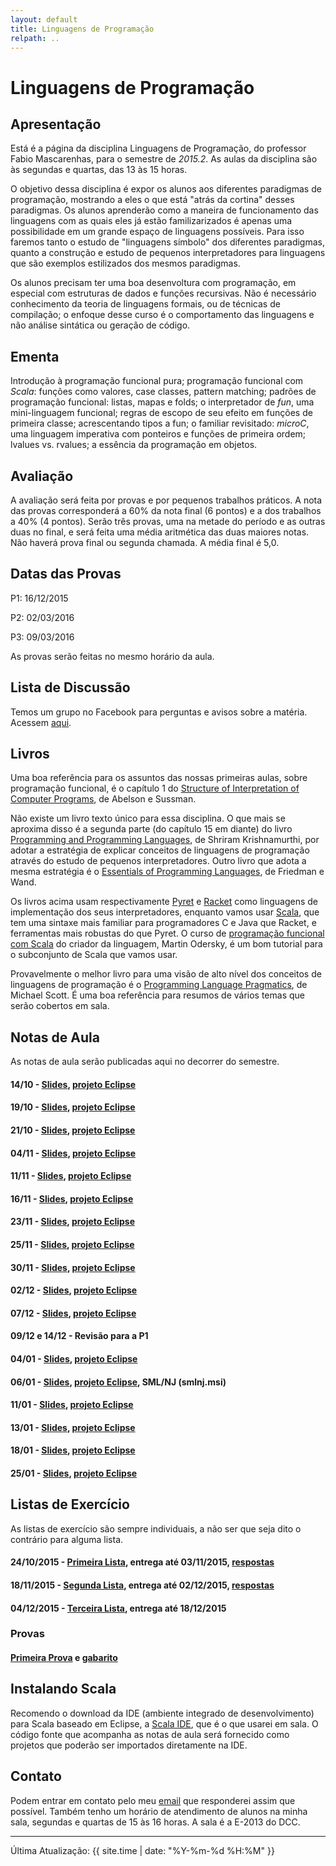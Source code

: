 ```yaml
---
layout: default
title: Linguagens de Programação
relpath: ..
---
```


Linguagens de Programação
=========================

Apresentação
------------

Está é a página da disciplina Linguagens de Programação, do professor
Fabio Mascarenhas, para o semestre de *2015.2*. As aulas da disciplina são
às segundas e quartas, das 13 às 15 horas.

O objetivo dessa disciplina é expor os alunos aos diferentes paradigmas
de programação, mostrando a eles o que está "atrás da cortina" desses
paradigmas. Os alunos aprenderão como a maneira de funcionamento das 
linguagens com as quais eles já estão familizarizados é apenas uma possibilidade
em um grande espaço de linguagens possíveis. Para isso faremos tanto o
estudo de "linguagens símbolo" dos diferentes paradigmas, quanto a construção
e estudo de pequenos interpretadores para linguagens que são exemplos estilizados
dos mesmos paradigmas.

Os alunos precisam ter uma boa desenvoltura com programação, em especial com
estruturas de dados e funções recursivas. Não é necessário conhecimento da teoria
de linguagens formais, ou de técnicas de compilação; o enfoque desse curso é o 
comportamento das linguagens e não análise sintática ou geração de código.

Ementa
------

Introdução à programação funcional pura; programação funcional com
*Scala*: funções como valores, case classes, pattern matching; padrões de programação
funcional: listas, mapas e folds; o interpretador de *fun*, uma mini-linguagem funcional;
regras de escopo de seu efeito em funções de primeira classe; acrescentando tipos
a fun; o familiar revisitado: *microC*, uma linguagem imperativa com ponteiros
e funções de primeira ordem; lvalues vs. rvalues; a essência da programação em objetos.

Avaliação
---------

A avaliação será feita por provas e por pequenos trabalhos práticos. A
nota das provas corresponderá a 60% da nota final (6 pontos) e a dos
trabalhos a 40% (4 pontos). Serão três provas, uma na metade do período
e as outras duas no final, e será feita uma média aritmética das duas
maiores notas. Não haverá prova final ou segunda chamada. A média
final é 5,0.

Datas das Provas
----------------

P1: 16/12/2015

P2: 02/03/2016

P3: 09/03/2016

As provas serão feitas no mesmo horário da aula.

Lista de Discussão
------------------

Temos um grupo no Facebook para perguntas e avisos sobre a matéria.
Acessem [aqui](https://www.facebook.com/groups/lpufrj).

Livros
------

Uma boa referência para os assuntos das nossas primeiras aulas, sobre programação funcional,
é o capítulo 1 do
[Structure of Interpretation of Computer Programs](http://mitpress.mit.edu/sicp/full-text/book/book.html),
de Abelson e Sussman. 

Não existe um livro texto único para essa disciplina. O que mais se aproxima disso é
a segunda parte (do capítulo 15 em diante) do livro [Programming and Programming Languages](http://papl.cs.brown.edu/2015),
de Shriram Krishnamurthi, por adotar a estratégia de explicar conceitos de linguagens
de programação através do estudo de pequenos interpretadores. Outro livro que adota
a mesma estratégia é o [Essentials of Programming Languages](http://www.eopl3.com/), de
Friedman e Wand. 

Os livros acima usam respectivamente [Pyret](http://www.pyret.org) e [Racket](http://racket-lang.org/) como linguagens
de implementação dos seus interpretadores, enquanto vamos usar [Scala](http://www.scala-lang.org/),
que tem uma sintaxe mais familiar para programadores C e Java que Racket, e ferramentas mais robustas
do que Pyret. O curso de [programação funcional com Scala](https://www.coursera.org/course/progfun) do criador
da linguagem, Martin Odersky, é um bom tutorial para o subconjunto de Scala que
vamos usar.

Provavelmente o melhor livro para uma visão de alto nível dos conceitos de linguagens de
programação é o [Programming Language Pragmatics](http://www.cs.rochester.edu/~scott/pragmatics/), de
Michael Scott. É uma boa referência para resumos de vários temas que serão cobertos em sala.

Notas de Aula
-------------

As notas de aula serão publicadas aqui no decorrer do semestre.

#### 14/10 - [Slides](Aula01.pdf), [projeto Eclipse](Aula01.zip)
#### 19/10 - [Slides](Aula02.pdf), [projeto Eclipse](Aula02.zip)
#### 21/10 - [Slides](Aula03.pdf), [projeto Eclipse](Aula03.zip)
#### 04/11 - [Slides](Aula04.pdf), [projeto Eclipse](Aula04.zip)
#### 11/11 - [Slides](Aula05.pdf), [projeto Eclipse](Aula05.zip)
#### 16/11 - [Slides](Aula06.pdf), [projeto Eclipse](Aula06.zip)
#### 23/11 - [Slides](Aula07.pdf), [projeto Eclipse](Aula07.zip)
#### 25/11 - [Slides](Aula08.pdf), [projeto Eclipse](Aula08.zip)
#### 30/11 - [Slides](Aula09.pdf), [projeto Eclipse](Aula09.zip)
#### 02/12 - [Slides](Aula10.pdf), [projeto Eclipse](Aula10.zip)
#### 07/12 - [Slides](Aula11.pdf), [projeto Eclipse](Aula11.zip)
#### 09/12 e 14/12 - Revisão para a P1
#### 04/01 - [Slides](Aula12.pdf), [projeto Eclipse](Aula12.zip)
#### 06/01 - [Slides](Aula13.pdf), [projeto Eclipse](Aula13.zip), SML/NJ (smlnj.msi)
#### 11/01 - [Slides](Aula14.pdf), [projeto Eclipse](Aula14.zip)
#### 13/01 - [Slides](Aula15.pdf), [projeto Eclipse](Aula15.zip)
#### 18/01 - [Slides](Aula16.pdf), [projeto Eclipse](Aula16.zip)
#### 25/01 - [Slides](Aula17.pdf), [projeto Eclipse](Aula17.zip)

Listas de Exercício
-------------------

As listas de exercício são sempre individuais, a não ser que seja dito
o contrário para alguma lista.

#### 24/10/2015 - [Primeira Lista](lista1.html), entrega até **03/11/2015**, [respostas](lista1_respostas.zip)
#### 18/11/2015 - [Segunda Lista](lista2.html), entrega até **02/12/2015**, [respostas](lista2_respostas.zip)
#### 04/12/2015 - [Terceira Lista](lista3.html), entrega até **18/12/2015**

### Provas

#### [Primeira Prova](p1.pdf) e [gabarito](p1_gabarito.pdf)

Instalando Scala
----------------

Recomendo o download da IDE (ambiente integrado de desenvolvimento) para Scala baseado
em Eclipse, a [Scala IDE](http://scala-ide.org), que é o que usarei em sala. O
código fonte que acompanha as notas de aula será fornecido como projetos que poderão
ser importados diretamente na IDE.

Contato
-------

Podem entrar em contato pelo meu [email](mailto:mascarenhas@ufrj.br) que
responderei assim que possível. Também tenho um horário de atendimento
de alunos na minha sala, segundas e quartas de 15 às 16 horas. A sala é
a E-2013 do DCC.

* * * * *

Última Atualização: {{ site.time | date: "%Y-%m-%d %H:%M" }}
